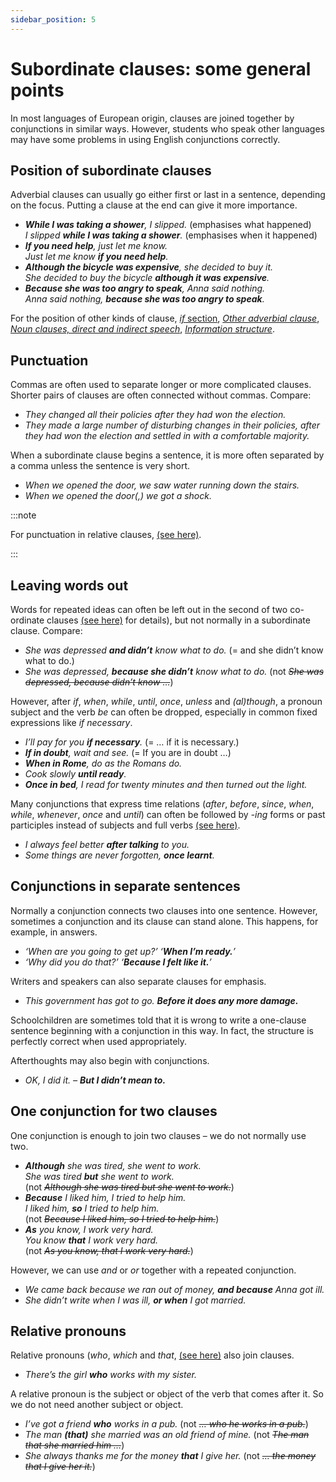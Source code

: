 ```yaml
---
sidebar_position: 5
---
```


# Subordinate clauses: some general points

In most languages of European origin, clauses are joined together by conjunctions in similar ways. However, students who speak other languages may have some problems in using English conjunctions correctly.

## Position of subordinate clauses

Adverbial clauses can usually go either first or last in a sentence, depending on the focus. Putting a clause at the end can give it more importance.

- ***While I was taking a shower**, I slipped.* (emphasises what happened)  
  *I slipped **while I was taking a shower**.* (emphasises when it happened)
- ***If you need help**, just let me know.*  
  *Just let me know **if you need help**.*
- ***Although the bicycle was expensive**, she decided to buy it.*  
  *She decided to buy the bicycle **although it was expensive**.*
- ***Because she was too angry to speak**, Anna said nothing.*  
  *Anna said nothing, **because she was too angry to speak**.*

For the position of other kinds of clause, [*if* section](../if/if-introduction), [*Other adverbial clause*](../other-adverbial-clauses/other-adverbial-clauses-introduction), [*Noun clauses, direct and indirect speech*](../noun-clauses-direct-and-indirect-speech/noun-clauses-direct-and-indirect-speech-introduction), [*Information structure*](../information-structure/information-structure-introduction).

## Punctuation

Commas are often used to separate longer or more complicated clauses. Shorter pairs of clauses are often connected without commas. Compare:

- *They changed all their policies after they had won the election.*
- *They made a large number of disturbing changes in their policies, after they had won the election and settled in with a comfortable majority.*

When a subordinate clause begins a sentence, it is more often separated by a comma unless the sentence is very short.

- *When we opened the door, we saw water running down the stairs.*
- *When we opened the door(,) we got a shock.*

:::note

For punctuation in relative clauses, [(see here)](./../relative-clauses/identifying-and-non-identifying-clauses-the-tall-man-who-mr-rogers-who).

:::

## Leaving words out

Words for repeated ideas can often be left out in the second of two co-ordinate clauses [(see here)](./../information-structure/ellipsis-with-and-but-and-or) for details), but not normally in a subordinate clause. Compare:

- *She was depressed **and didn’t** know what to do.* (= and she didn’t know what to do.)
- *She was depressed, **because she didn’t** know what to do.* (not *~~She was depressed, because didn’t know …~~*)

However, after *if*, *when*, *while*, *until*, *once*, *unless* and *(al)though*, a pronoun subject and the verb *be* can often be dropped, especially in common fixed expressions like *if necessary*.

- *I’ll pay for you **if necessary**.* (= … if it is necessary.)
- ***If in doubt**, wait and see.* (= If you are in doubt …)
- ***When in Rome**, do as the Romans do.*
- *Cook slowly **until ready**.*
- ***Once in bed**, I read for twenty minutes and then turned out the light.*

Many conjunctions that express time relations (*after*, *before*, *since*, *when*, *while*, *whenever*, *once* and *until*) can often be followed by *\-ing* forms or past participles instead of subjects and full verbs [(see here)](./../infinitives-ing-forms-and-past-participles-other-uses/participle-clauses#participle-clauses-after-conjunctions-and-prepositions).

- *I always feel better **after talking** to you.*
- *Some things are never forgotten, **once learnt**.*

## Conjunctions in separate sentences

Normally a conjunction connects two clauses into one sentence. However, sometimes a conjunction and its clause can stand alone. This happens, for example, in answers.

- *‘When are you going to get up?’ ‘**When I’m ready.**’*
- *‘Why did you do that?’ ‘**Because I felt like it.**’*

Writers and speakers can also separate clauses for emphasis.

- *This government has got to go. **Before it does any more damage.***

Schoolchildren are sometimes told that it is wrong to write a one-clause sentence beginning with a conjunction in this way. In fact, the structure is perfectly correct when used appropriately.

Afterthoughts may also begin with conjunctions.

- *OK, I did it. – **But I didn’t mean to.***

## One conjunction for two clauses

One conjunction is enough to join two clauses – we do not normally use two.

- ***Although** she was tired, she went to work.*  
  *She was tired **but** she went to work.*  
  (not *~~Although she was tired but she went to work.~~*)
- ***Because** I liked him, I tried to help him.*  
  *I liked him, **so** I tried to help him.*  
  (not *~~Because I liked him, so I tried to help him.~~*)
- ***As** you know, I work very hard.*  
  *You know **that** I work very hard.*  
  (not *~~As you know, that I work very hard.~~*)

However, we can use *and* or *or* together with a repeated conjunction.

- *We came back because we ran out of money, **and because** Anna got ill.*
- *She didn’t write when I was ill, **or when** I got married.*

## Relative pronouns

Relative pronouns (*who*, *which* and *that*, [(see here)](./../relative-clauses/relatives-basic-information) also join clauses.

- *There’s the girl **who** works with my sister.*

A relative pronoun is the subject or object of the verb that comes after it. So we do not need another subject or object.

- *I’ve got a friend **who** works in a pub.* (not *~~… who he works in a pub.~~*)
- *The man **(that)** she married was an old friend of mine.* (not *~~The man that she married him …~~*)
- *She always thanks me for the money **that** I give her.* (not *~~… the money that I give her it.~~*)
